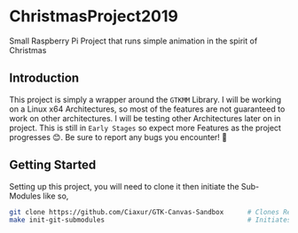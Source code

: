 # ChristmasProject2019
Small Raspberry Pi Project that runs simple animation in the spirit of Christmas


## Introduction
This project is simply a wrapper around the `GTKMM` Library. I will be working on a Linux x64 Architectures, so most of the features are not guaranteed to work on other architectures. I will be testing other Architectures later on in project. This is still in `Early Stages` so expect more Features as the project progresses 😊. Be sure to report any bugs you encounter! 🐞


## Getting Started
Setting up this project, you will need to clone it then initiate the Sub-Modules like so,

``` sh
git clone https://github.com/Ciaxur/GTK-Canvas-Sandbox      # Clones Repository
make init-git-submodules                                    # Initiates Submodules
```